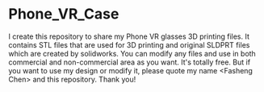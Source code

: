 # Phone_VR_Case
I create this repository to share my Phone VR glasses 3D printing files. It contains STL files that are used for 3D printing and original SLDPRT files which are created by solidworks. You can modify any files and use in both commercial and non-commercial area as you want. It's totally free. But if you want to use my design or modify it, please quote my name &lt;Fasheng Chen> and this repository. Thank you!
